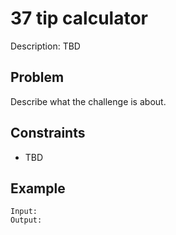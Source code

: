 # 37 tip calculator

Description: TBD

## Problem

Describe what the challenge is about.

## Constraints

- TBD

## Example

```
Input:
Output:
```

